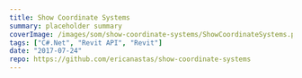 ```yaml
---
title: Show Coordinate Systems
summary: placeholder summary
coverImage: /images/som/show-coordinate-systems/ShowCoordinateSystems.png
tags: ["C#.Net", "Revit API", "Revit"]
date: "2017-07-24"
repo: https://github.com/ericanastas/show-coordinate-systems
---
```

